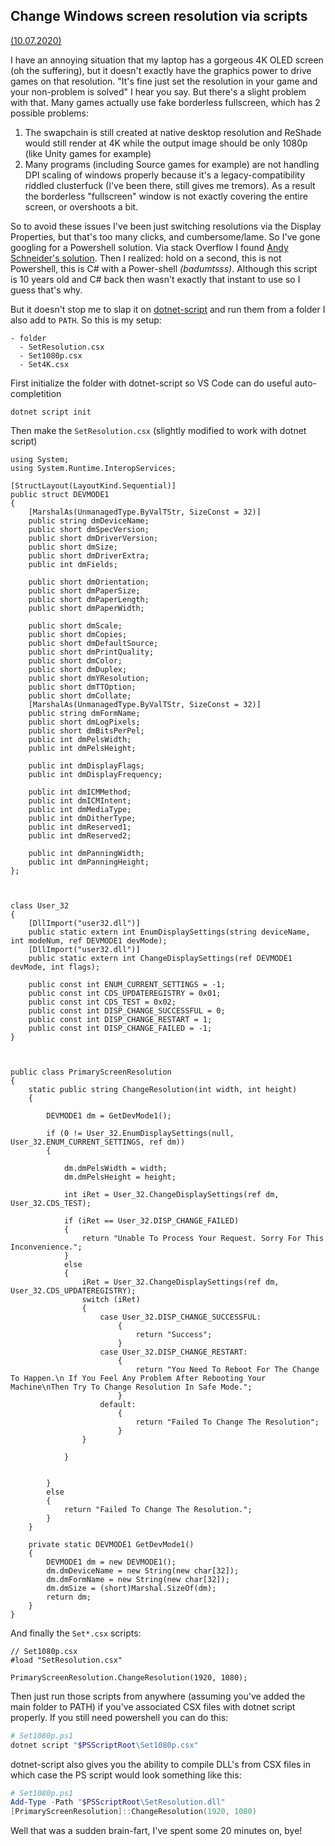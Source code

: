 ## Change Windows screen resolution via scripts
[(10.07.2020)](/c/log/change-resolution-script)

I have an annoying situation that my laptop has a gorgeous 4K OLED screen (oh the suffering), but it doesn't exactly have the graphics power to drive games on that resolution. "It's fine just set the resolution in your game and your non-problem is solved" I hear you say. But there's a slight problem with that. Many games actually use fake borderless fullscreen, which has 2 possible problems:

1. The swapchain is still created at native desktop resolution and ReShade would still render at 4K while the output image should be only 1080p (like Unity games for example)
2. Many programs (including Source games for example) are not handling DPI scaling of windows properly because it's a legacy-compatibility riddled clusterfuck (I've been there, still gives me tremors). As a result the borderless "fullscreen" window is not exactly covering the entire screen, or overshoots a bit.

So to avoid these issues I've been just switching resolutions via the Display Properties, but that's too many clicks, and cumbersome/lame. So I've gone googling for a Powershell solution. Via stack Overflow I found [Andy Schneider's solution](https://gallery.technet.microsoft.com/scriptcenter/2a631d72-206d-4036-a3f2-2e150f297515). Then I realized: hold on a second, this is not Powershell, this is C# with a Power-shell *(badumtsss)*. Although this script is 10 years old and C# back then wasn't exactly that instant to use so I guess that's why.

But it doesn't stop me to slap it on [dotnet-script](https://github.com/filipw/dotnet-script) and run them from a folder I also add to `PATH`. So this is my setup:

```
- folder
  - SetResolution.csx
  - Set1080p.csx
  - Set4K.csx
```

First initialize the folder with dotnet-script so VS Code can do useful auto-completition

```
dotnet script init
```

Then make the `SetResolution.csx` (slightly modified to work with dotnet script)

``` CSharp
using System; 
using System.Runtime.InteropServices;

[StructLayout(LayoutKind.Sequential)] 
public struct DEVMODE1 
{ 
    [MarshalAs(UnmanagedType.ByValTStr, SizeConst = 32)] 
    public string dmDeviceName; 
    public short dmSpecVersion; 
    public short dmDriverVersion; 
    public short dmSize; 
    public short dmDriverExtra; 
    public int dmFields; 

    public short dmOrientation; 
    public short dmPaperSize; 
    public short dmPaperLength; 
    public short dmPaperWidth; 

    public short dmScale; 
    public short dmCopies; 
    public short dmDefaultSource; 
    public short dmPrintQuality; 
    public short dmColor; 
    public short dmDuplex; 
    public short dmYResolution; 
    public short dmTTOption; 
    public short dmCollate; 
    [MarshalAs(UnmanagedType.ByValTStr, SizeConst = 32)] 
    public string dmFormName; 
    public short dmLogPixels; 
    public short dmBitsPerPel; 
    public int dmPelsWidth; 
    public int dmPelsHeight; 

    public int dmDisplayFlags; 
    public int dmDisplayFrequency; 

    public int dmICMMethod; 
    public int dmICMIntent; 
    public int dmMediaType; 
    public int dmDitherType; 
    public int dmReserved1; 
    public int dmReserved2; 

    public int dmPanningWidth; 
    public int dmPanningHeight; 
}; 



class User_32 
{ 
    [DllImport("user32.dll")] 
    public static extern int EnumDisplaySettings(string deviceName, int modeNum, ref DEVMODE1 devMode); 
    [DllImport("user32.dll")] 
    public static extern int ChangeDisplaySettings(ref DEVMODE1 devMode, int flags); 

    public const int ENUM_CURRENT_SETTINGS = -1; 
    public const int CDS_UPDATEREGISTRY = 0x01; 
    public const int CDS_TEST = 0x02; 
    public const int DISP_CHANGE_SUCCESSFUL = 0; 
    public const int DISP_CHANGE_RESTART = 1; 
    public const int DISP_CHANGE_FAILED = -1; 
} 



public class PrimaryScreenResolution 
{ 
    static public string ChangeResolution(int width, int height) 
    { 

        DEVMODE1 dm = GetDevMode1(); 

        if (0 != User_32.EnumDisplaySettings(null, User_32.ENUM_CURRENT_SETTINGS, ref dm)) 
        { 

            dm.dmPelsWidth = width; 
            dm.dmPelsHeight = height; 

            int iRet = User_32.ChangeDisplaySettings(ref dm, User_32.CDS_TEST); 

            if (iRet == User_32.DISP_CHANGE_FAILED) 
            { 
                return "Unable To Process Your Request. Sorry For This Inconvenience."; 
            } 
            else 
            { 
                iRet = User_32.ChangeDisplaySettings(ref dm, User_32.CDS_UPDATEREGISTRY); 
                switch (iRet) 
                { 
                    case User_32.DISP_CHANGE_SUCCESSFUL: 
                        { 
                            return "Success"; 
                        } 
                    case User_32.DISP_CHANGE_RESTART: 
                        { 
                            return "You Need To Reboot For The Change To Happen.\n If You Feel Any Problem After Rebooting Your Machine\nThen Try To Change Resolution In Safe Mode."; 
                        } 
                    default: 
                        { 
                            return "Failed To Change The Resolution"; 
                        } 
                } 

            } 


        } 
        else 
        { 
            return "Failed To Change The Resolution."; 
        } 
    } 

    private static DEVMODE1 GetDevMode1() 
    { 
        DEVMODE1 dm = new DEVMODE1(); 
        dm.dmDeviceName = new String(new char[32]); 
        dm.dmFormName = new String(new char[32]); 
        dm.dmSize = (short)Marshal.SizeOf(dm); 
        return dm; 
    } 
}
```

And finally the `Set*.csx` scripts:

``` CSharp
// Set1080p.csx
#load "SetResolution.csx"

PrimaryScreenResolution.ChangeResolution(1920, 1080);
```

Then just run those scripts from anywhere (assuming you've added the main folder to PATH) if you've associated CSX files with dotnet script properly. If you still need powershell you can do this:

``` powershell
# Set1080p.ps1
dotnet script "$PSScriptRoot\Set1080p.csx"
```

dotnet-script also gives you the ability to compile DLL's from CSX files in which case the PS script would look something like this:

``` powershell
# Set1080p.ps1
Add-Type -Path "$PSScriptRoot\SetResolution.dll"
[PrimaryScreenResolution]::ChangeResolution(1920, 1080)
```

Well that was a sudden brain-fart, I've spent some 20 minutes on, bye!

<mdcomment />